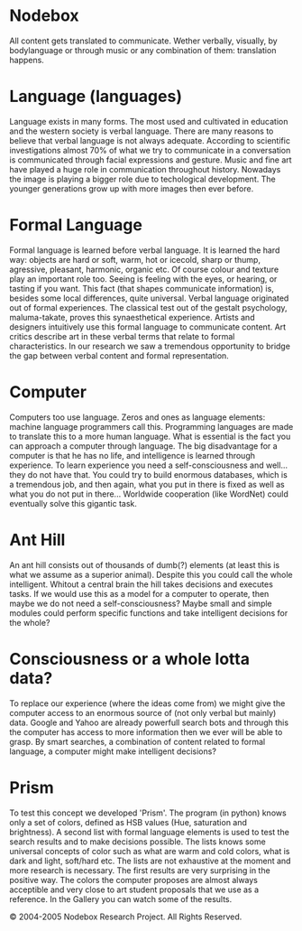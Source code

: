 <h1>Nodebox</h1>

<p>All content gets translated to communicate. Wether verbally, visually, by bodylanguage or through music or any combination of them: translation happens.</p>

<h1>Language (languages)</h1>

<p>Language exists in many forms. The most used and cultivated in education and the western society is verbal language. There are many reasons to believe that verbal language is not always adequate. According to scientific investigations almost 70% of what we try to communicate in a conversation is communicated through facial expressions and gesture. Music and fine art have played a huge role in communication throughout history. Nowadays the image is playing a bigger role due to techological development. The younger generations grow up with more images then ever before.</p>

<h1>Formal Language</h1>

<p>Formal language is learned before verbal language. It is learned the hard way: objects are hard or soft, warm, hot or icecold, sharp or thump, agressive, pleasant, harmonic, organic etc. Of course colour and texture play an important role too. Seeing is feeling with the eyes, or hearing, or tasting if you want. This fact (that shapes communicate information) is, besides some local differences, quite universal. Verbal language originated out of formal experiences. The classical test out of the gestalt psychology, maluma-takate, proves this synaesthetical experience. Artists and designers intuitively use this formal language to communicate content. Art critics describe art in these verbal terms that relate to formal characteristics. In our research we saw a tremendous opportunity to bridge the gap between verbal content and formal representation.</p>

<h1>Computer</h1>

<p>Computers too use language. Zeros and ones as language elements: machine language programmers call this. Programming languages are made to translate this to a more human language. What is essential is the fact you can approach a computer through language. The big disadvantage for a computer is that he has no life, and intelligence is learned through experience. To learn experience you need a self-consciousness and well... they do not have that. You could try to build enormous databases, which is a tremendous job, and then again, what you put in there is fixed as well as what you do not put in there... Worldwide cooperation (like WordNet) could eventually solve this gigantic task.</p>

<h1>Ant Hill</h1>

<p>An ant hill consists out of thousands of dumb(?) elements (at least this is what we assume as a superior animal). Despite this you could call the whole intelligent. Whitout a central brain the hill takes decisions and executes tasks. If we would use this as a model for a computer to operate, then maybe we do not need a self-consciousness? Maybe small and simple modules could perform specific functions and take intelligent decisions for the whole?</p>

<h1>Consciousness or a whole lotta data?</h1>

<p>To replace our experience (where the ideas come from) we might give the computer access to an enormous source of (not only verbal but mainly) data. Google and Yahoo are already powerfull search bots and through this the computer has access to more information then we ever will be able to grasp. By smart searches, a combination of content related to formal language, a computer might make intelligent decisions?</p>

<h1>Prism</h1>

<p>To test this concept we developed 'Prism'. The program (in python) knows only a set of colors, defined as HSB values (Hue, saturation and brightness). A second list with formal language elements is used to test the search results and to make decisions possible. The lists knows some universal concepts of color such as what are warm and cold colors, what is dark and light, soft/hard etc. The lists are not exhaustive at the moment and more research is necessary. The first results are very surprising in the positive way. The colors the computer proposes are almost always acceptible and very close to art student proposals that we use as a reference. In the Gallery you can watch some of the results.</p>

<p>© 2004-2005 Nodebox Research Project. All Rights Reserved.</p>
